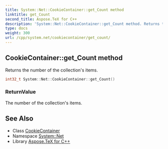 ```yaml
---
title: System::Net::CookieContainer::get_Count method
linktitle: get_Count
second_title: Aspose.TeX for C++
description: 'System::Net::CookieContainer::get_Count method. Returns the number of the collection''s items in C++.'
type: docs
weight: 300
url: /cpp/system.net/cookiecontainer/get_count/
---
```

## CookieContainer::get_Count method


Returns the number of the collection's items.

```cpp
int32_t System::Net::CookieContainer::get_Count()
```


### ReturnValue

The number of the collection's items.

## See Also

* Class [CookieContainer](../)
* Namespace [System::Net](../../)
* Library [Aspose.TeX for C++](../../../)
